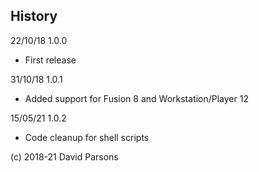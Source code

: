 


## History
22/10/18 1.0.0
- First release

31/10/18 1.0.1
- Added support for Fusion 8 and Workstation/Player 12

15/05/21 1.0.2
- Code cleanup for shell scripts

(c) 2018-21 David Parsons
